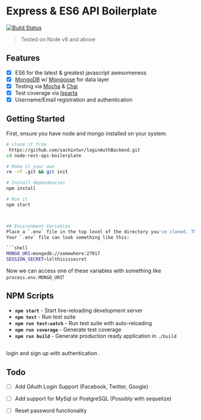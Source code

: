 # Express & ES6 API Boilerplate
[![Build Status](https://travis-ci.org/kylealwyn/node-rest-api-boilerplate.svg?branch=master)](https://travis-ci.org/kylealwyn/node-rest-api-boilerplate)
> Tested on Node v6 and above

## Features
- [x] ES6 for the latest & greatest javascript awesomeness
- [x] [MongoDB](https://www.mongodb.com/) w/ [Mongoose](http://mongoosejs.com/) for data layer
- [x] Testing via [Mocha](https://mochajs.org/) & [Chai](http://chaijs.com/)
- [x] Test coverage via [Isparta]( https://github.com/sachintwr/loginAuthBackend.git)
- [x] Username/Email registration and authentication

## Getting Started
First, ensure you have node and mongo installed on your system.

```sh
# clone it from
 https://github.com/sachintwr/loginAuthBackend.git
cd node-rest-api-boilerplate

# Make it your own
rm -rf .git && git init

# Install dependencies
npm install

# Run it
npm start



## Environment Variables
Place a `.env` file in the top level of the directory you've cloned. These variables will be automatically assigned to `process.env` when the application boots. It is gitignored by default as it's not good practice to store your environment variables in your remote repository.
Your `.env` file can look something like this:

```shell
MONGO_URI=mongodb://somewhere:27017
SESSION_SECRET=lolthisissecret
```

Now we can access one of these variables with something like `process.env.MONGO_URI`!

## NPM Scripts

- **`npm start`** - Start live-reloading development server
- **`npm test`** - Run test suite
- **`npm run test:watch`** - Run test suite with auto-reloading
- **`npm run coverage`** - Generate test coverage
- **`npm run build`** - Generate production ready application in `./build`

##
login and sign up with authentication .

## Todo
- [ ] Add OAuth Login Support (Facebook, Twitter, Google)
- [ ] Add support for MySql or PostgreSQL (Possibly with sequelize)
- [ ] Reset password functionality



